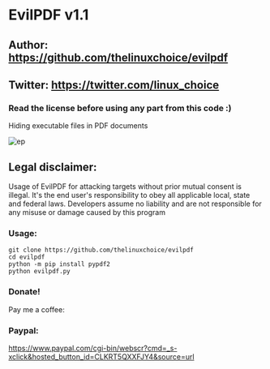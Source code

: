 # EvilPDF v1.1
## Author: https://github.com/thelinuxchoice/evilpdf
## Twitter: https://twitter.com/linux_choice
### Read the license before using any part from this code :) 

Hiding executable files in PDF documents

![ep](https://user-images.githubusercontent.com/34893261/83931973-092ac980-a776-11ea-9680-a299902d5ae3.png)

## Legal disclaimer:

Usage of EvilPDF for attacking targets without prior mutual consent is illegal. It's the end user's responsibility to obey all applicable local, state and federal laws. Developers assume no liability and are not responsible for any misuse or damage caused by this program 

### Usage:
```
git clone https://github.com/thelinuxchoice/evilpdf
cd evilpdf
python -m pip install pypdf2
python evilpdf.py
```
### Donate!
Pay me a coffee:
### Paypal:
https://www.paypal.com/cgi-bin/webscr?cmd=_s-xclick&hosted_button_id=CLKRT5QXXFJY4&source=url

